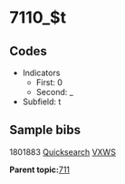 # 7110\_$t

## Codes

-   Indicators
    -   First: 0
    -   Second: \_
-   Subfield: t

## Sample bibs

1801883 [Quicksearch](https://search.library.yale.edu/catalog/1801883) [VXWS](http://prodorbis.library.yale.edu:7014/vxws/GetHoldingsService?bibId=1801883)

**Parent topic:**[711](../../tags/711/711.md)

